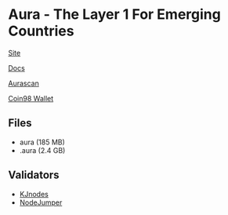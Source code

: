 # Aura - The Layer 1 For Emerging Countries

[Site](https://aura.network/)

[Docs](https://docs.aura.network/)

[Aurascan](https://aurascan.io)

[Coin98 Wallet](https://wallet.coin98.com/)

## Files

- aura (185 MB)
- .aura (2.4 GB)

## Validators
- [KJnodes](https://services.kjnodes.com/mainnet/aura/)
- [NodeJumper](https://app.nodejumper.io/aura)
